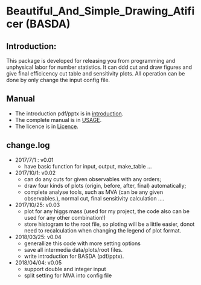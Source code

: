 # Beautiful_And_Simple_Drawing_Atificer (BASDA)

## Introduction:
This package is developed for releasing you from programming and unphysical labor for number statistics. It can ddd cut and draw figures and give final efficicency cut table and sensitivity plots.
All operation can be done by only change the input config file.

## Manual
 - The introduction pdf/pptx is in [introduction](./doc/BASDA_Introduction.pdf).
 - The complete manual is in [USAGE](./doc/USAGE.md).
 - The licence is in [Licence](./doc/LICENCE).

## change.log
- 2017/7/1 :  v0.01 
    - have basic function for input, output, make_table ...
- 2017/10/1:  v0.02 
    - can do any cuts for given observables with any orders; 
    - draw four kinds of plots (origin, before, after, final) automatically; 
    - complete analyse tools, such as MVA (can be any given observables.), normal cut, final sensitivity calculation ....
- 2017/10/25: v0.03
    - plot for any higgs mass (used for my project, the code also can be used for any other combination!)
    - store histogram to the root file, so ploting will be a little easier, donot need to recalculation when changing the legend of plot format.
- 2018/03/25: v0.04
    - generallize this code with more setting options 
    - save all intermedia data/plots/root files.
    - write introduction for BASDA (pdf/pptx).
- 2018/04/04: v0.05
    - support double and integer input 
    - split setting for MVA into config file
